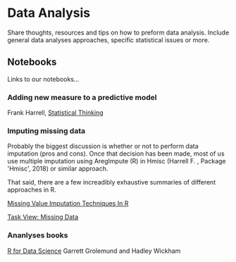 # Data Analysis

Share thoughts, resources and tips on how to preform data analysis. Include general data analyses approaches, specific statistical issues or more.

## Notebooks

Links to our notebooks...

### Adding new measure to a predictive model

Frank Harrell, [Statistical Thinking](http://www.fharrell.com/post/addvalue/)

### Imputing missing data

Probably the biggest discussion is whether or not to perform data imputation (pros and cons). Once that decision has been made, most of us use multiple imputation using AregImpute (R) in Hmisc (Harrell F. , Package 'Hmisc', 2018) or similar approach.

That said, there are a few increadibly exhaustive summaries of different approaches in R.

[Missing Value Imputation Techniques In R](https://stepupanalytics.com/missing-value-imputation-techniques-in-r/)

[Task View: Missing Data](https://cran.r-project.org/web/views/MissingData.html)

### Ananlyses books

[R for Data Science](https://r4ds.had.co.nz) Garrett Grolemund and Hadley Wickham
